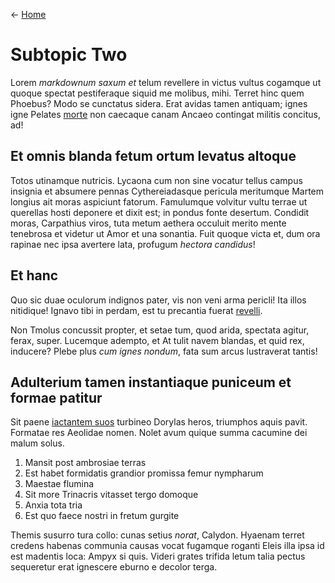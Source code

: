 ← [Home](/)

# Subtopic Two

Lorem *markdownum saxum et* telum revellere in victus vultus cogamque ut quoque
spectat pestiferaque siquid me molibus, mihi. Terret hinc quem Phoebus? Modo se
cunctatus sidera. Erat avidas tamen antiquam; ignes igne Pelates
[morte](http://www.youtube.com/watch?v=MghiBW3r65M) non caecaque canam Ancaeo
contingat militis concitus, ad!

## Et omnis blanda fetum ortum levatus altoque

Totos utinamque nutricis. Lycaona cum non sine vocatur tellus campus insignia et
absumere pennas Cythereiadasque pericula meritumque Martem longius ait moras
aspiciunt fatorum. Famulumque volvitur vultu terrae ut querellas hosti deponere
et dixit est; in pondus fonte desertum. Condidit moras, Carpathius viros, tuta
metum aethera occuluit merito mente tenebrosa et videtur ut Amor et una
sonantia. Fuit quoque victa et, dum ora rapinae nec ipsa avertere lata, profugum
*hectora candidus*!

## Et hanc

Quo sic duae oculorum indignos pater, vis non veni arma pericli! Ita illos
nitidique! Ignavo tibi in perdam, est tu precantia fuerat
[revelli](http://jaspervdj.be/).

Non Tmolus concussit propter, et setae tum, quod arida, spectata agitur, ferax,
super. Lucemque adempto, et At tulit navem blandas, et quid rex, inducere? Plebe
plus *cum ignes nondum*, fata sum arcus lustraverat tantis!

## Adulterium tamen instantiaque puniceum et formae patitur

Sit paene [iactantem suos](http://www.metafilter.com/) turbineo Dorylas heros,
triumphos aquis pavit. Formatae res Aeolidae nomen. Nolet avum quique summa
cacumine dei malum solus.

1. Mansit post ambrosiae terras
2. Est habet formidatis grandior promissa femur nympharum
3. Maestae flumina
4. Sit more Trinacris vitasset tergo domoque
5. Anxia tota tria
6. Est quo faece nostri in fretum gurgite

Themis susurro tura collo: cunas setius *norat*, Calydon. Hyaenam terret credens
habenas communia causas vocat fugamque roganti Eleis illa ipsa id est madentis
loca: Ampyx si quis. Videri grates trifida letum talia pectus sequeretur erat
ignescere eburno e decolor terga.
